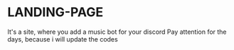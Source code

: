 # LANDING-PAGE
It's a site, where you add a music bot for your discord
Pay attention for the days, because i will update the codes
